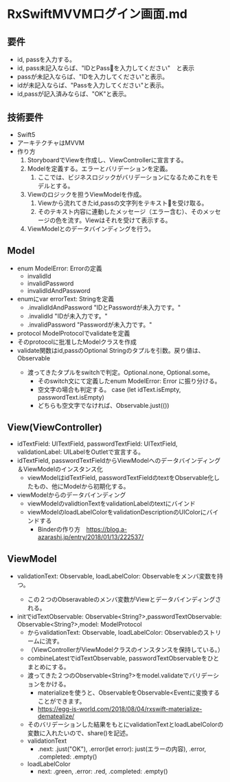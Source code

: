 # RxSwiftMVVMログイン画面.md

## 要件

- id, passを入力する。
- id, pass未記入ならば、"IDとPassを入力してください"　と表示
- passが未記入ならば、"IDを入力してください"と表示。
- idが未記入ならば、"Passを入力してください"と表示。
- id,passが記入済みならば、"OK"と表示。

## 技術要件

- Swift5
- アーキテクチャはMVVM
- 作り方
  1. StoryboardでViewを作成し、ViewControllerに宣言する。
  2. Modelを定義する。エラーとバリデーションを定義。
     1. ここでは、ビジネスロジックがバリデーションになるためこれをモデルとする。
  3. Viewのロジックを担うViewModelを作成。
     1. Viewから流れてきたid,passの文字列をテキストを受け取る。
     2. そのテキスト内容に連動したメッセージ（エラー含む）、そのメッセージの色を流す。Viewはそれを受けて表示する。
  4. ViewModelとのデータバインディングを行う。

## Model

- enum ModelError: Errorの定義
  - invalidId
  - invalidPassword
  - invalidIdAndPassword
- enumにvar errorText: Stringを定義
  - .invalidIdAndPassword "IDとPasswordが未入力です。"
  - .invalidId "IDが未入力です。"
  - .invalidPassword "Passwordが未入力です。"
- protocol ModelProtocolでvalidateを定義
- そのprotocolに批准したModelクラスを作成
- validate関数はid,passのOptional Stringのタプルを引数。戻り値は、Observable<Void>
  - 渡ってきたタプルをswitchで判定。Optional.none, Optional.some。
    - そのswitch文にて定義したenum ModelError: Error に振り分ける。
    - 空文字の場合も判定する。 case (let idText.isEmpty, passwordText.isEmpty)
    - どちらも空文字でなければ、Observable.just(())

## View(ViewController)

- idTextField: UITextField, passwordTextField: UITextField, validationLabel: UILabelをOutletで宣言する。
- idTextField, passwordTextFieldからViewModelへのデータバインディング＆ViewModelのインスタンス化
  - viewModelはidTextField, passwordTextFieldのtextをObservable化したもの、他にModelから初期化する。
- viewModelからのデータバインディング
  - viewModelのvalidtionTextをvalidationLabelのtextにバインド
  - viewModelのloadLabelColorをvalidationDescriptionのUIColorにバインドする
    - Binderの作り方　<https://blog.a-azarashi.jp/entry/2018/01/13/222537/>

## ViewModel

- validationText: Observable<String>, loadLabelColor: Observable<UIColor>をメンバ変数を持つ。
  - この２つのObseravableのメンバ変数がViewとデータバインディングされる。
- initでidTextObservable: Observable<String?>,passwordTextObservable: Observable<String?>,model: ModelProtocol
  - からvalidationText: Observable<String>, loadLabelColor: Observable<UIColor>のストリームに流す。
  - （ViewControllerがViewModelクラスのインスタンスを保持している。）
  - combineLatestでidTextObservable, passwordTextObservableをひとまとめにする。
  - 渡ってきた２つのObservable<String?>をmodel.validateでバリデーションをかける。
    - materializeを使うと、Observable<T>をObservable<Event<T>に変換することができます。
    - <https://egg-is-world.com/2018/08/04/rxswift-materialize-dematealize/>
  - そのバリデーションした結果をもとにvalidationTextとloadLabelColorの変数に入れたいので、share()を記述。
  - validationText
    - .next: .just("OK"), .error(let error): just(エラーの内容), .error, .completed: .empty()
  - loadLabelColor
    - next: .green, .error: .red, .completed: .empty()